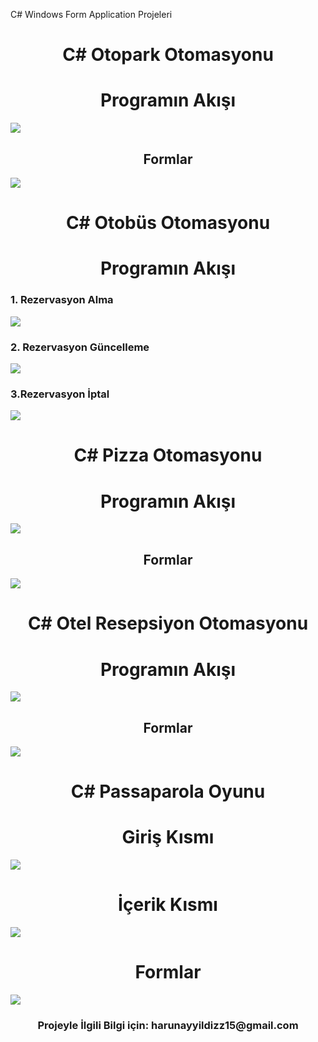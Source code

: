 C# Windows Form Application Projeleri


<div align="center"><h1> C# Otopark Otomasyonu</h1> </div>
<div align="center"><h1> Programın Akışı </h1> </div>
<img src="https://i.imgyukle.com/2019/11/18/RnBZOY.gif"/>
<div align="center"><h2> Formlar </h2> </div>
<a href="https://hizliresim.com/r0klkN"><img src="https://i.hizliresim.com/r0klkN.gif"></a>

<div align="center"><h1> C# Otobüs Otomasyonu</h1> </div>
<div align="center"><h1> Programın Akışı </h1> </div>
<div align="left"><h3> 1. Rezervasyon Alma </h3> </div>
<img src="https://i.imgyukle.com/2019/11/18/RnDVcP.gif"/>
<div align="left"><h3> 2. Rezervasyon Güncelleme </h3> </div>
<img src="https://i.imgyukle.com/2019/11/18/RnDTJM.gif"/>
<div align="left"><h3> 3.Rezervasyon İptal </h3> </div>
<img src="https://i.imgyukle.com/2019/11/18/RnDLk8.gif"/>



<div align="center"><h1> C# Pizza Otomasyonu </h1> </div>
<div align="center"><h1> Programın Akışı </h1> </div>
<img src= "https://i.imgyukle.com/2019/11/18/RnpePj.gif" />
<div align="center"><h2> Formlar </h2> </div>
<img src= "https://i.imgyukle.com/2019/11/18/Rnp3ao.gif" />


<div align="center"><h1> C# Otel Resepsiyon Otomasyonu </h1> </div>
<div align="center"><h1> Programın Akışı </h1> </div>
<img src= "https://i.imgyukle.com/2019/11/18/Rnphjq.gif" />
<div align="center"><h2>Formlar </h2> </div>
<img src= "https://i.imgyukle.com/2019/11/18/RnppYv.gif" />


<div align="center"><h1> C# Passaparola Oyunu</h1> </div>
<div align="center"><h1> Giriş Kısmı </h1> </div>
<img src="https://i.imgyukle.com/2019/11/18/RnpIUb.gif" />
<div align="center"><h1> İçerik Kısmı </h1> </div>
<img src="https://i.imgyukle.com/2019/11/18/RnpaYQ.gif"  />
<div align="center"><h1> Formlar </h1> </div> 
<img src= "https://i.imgyukle.com/2019/11/18/RnpHvt.gif" />



<div align="center"><h3> Projeyle İlgili Bilgi için: harunayyildizz15@gmail.com </h3> </div>
